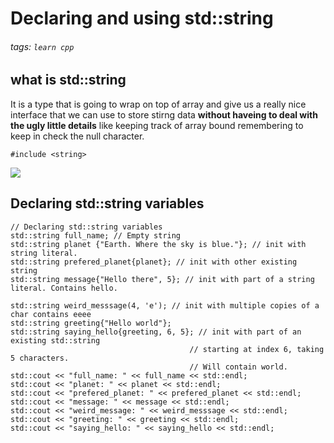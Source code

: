 # Declaring and using std::string
###### tags: `learn cpp`

## what is std::string
It is a type that is going to wrap on top of array and give us a really nice interface that we can use to store stirng data **without haveing to deal with the ugly little details** like keeping track of array bound remembering to keep in check the null character.
```cpp=
#include <string>
```
![](https://i.imgur.com/VKmPoxO.png)


## Declaring std::string variables
```cpp=
// Declaring std::string variables
std::string full_name; // Empty string
std::string planet {"Earth. Where the sky is blue."}; // init with string literal.
std::string prefered_planet{planet}; // init with other existing string
std::string message{"Hello there", 5}; // init with part of a string literal. Contains hello.

std::string weird_messsage(4, 'e'); // init with multiple copies of a char contains eeee
std::string greeting{"Hello world"};
std::string saying_hello{greeting, 6, 5}; // init with part of an existing std::string
                                        // starting at index 6, taking 5 characters.
                                        // Will contain world.
std::cout << "full_name: " << full_name << std::endl;
std::cout << "planet: " << planet << std::endl;
std::cout << "prefered_planet: " << prefered_planet << std::endl;
std::cout << "message: " << message << std::endl;
std::cout << "weird_message: " << weird_messsage << std::endl;
std::cout << "greeting: " << greeting << std::endl;
std::cout << "saying_hello: " << saying_hello << std::endl;
```


